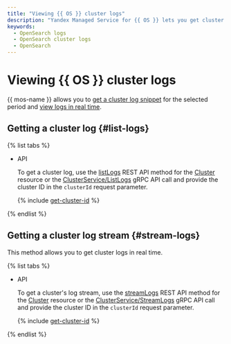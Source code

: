 ```yaml
---
title: "Viewing {{ OS }} cluster logs"
description: "Yandex Managed Service for {{ OS }} lets you get cluster logs for viewing and analysis."
keywords:
  - OpenSearch logs
  - OpenSearch cluster logs
  - OpenSearch
---
```


# Viewing {{ OS }} cluster logs

{{ mos-name }} allows you to [get a cluster log snippet](#list-logs) for the selected period and [view logs in real time](#stream-logs).

## Getting a cluster log {#list-logs}

{% list tabs %}

- API

   To get a cluster log, use the [listLogs](../api-ref/Cluster/listLogs.md) REST API method for the [Cluster](../api-ref/Cluster/index.md) resource or the [ClusterService/ListLogs](../api-ref/grpc/cluster_service.md#ListLogs) gRPC API call and provide the cluster ID in the `clusterId` request parameter.

   {% include [get-cluster-id](../../_includes/managed-opensearch/get-cluster-id.md) %}

{% endlist %}

## Getting a cluster log stream {#stream-logs}

This method allows you to get cluster logs in real time.

{% list tabs %}

- API

   To get a cluster's log stream, use the [streamLogs](../api-ref/Cluster/streamLogs.md) REST API method for the [Cluster](../api-ref/Cluster/index.md) resource or the [ClusterService/StreamLogs](../api-ref/grpc/cluster_service.md#StreamLogs) gRPC API call and provide the cluster ID in the `clusterId` request parameter.

   {% include [get-cluster-id](../../_includes/managed-opensearch/get-cluster-id.md) %}

{% endlist %}
